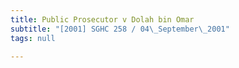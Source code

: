 ```yaml
---
title: Public Prosecutor v Dolah bin Omar
subtitle: "[2001] SGHC 258 / 04\_September\_2001"
tags: null

---
```


